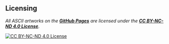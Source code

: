## Licensing  

*All ASCII artworks on the [**GitHub Pages**](https://ldaelo.github.io/ascii-art/) are licensed under the [**CC BY-NC-ND 4.0 License**](https://creativecommons.org/licenses/by-nc-nd/4.0/legalcode.en).*  

[![CC BY-NC-ND 4.0 License](https://ldaelo.github.io/ascii-art/assets/by-nc-nd.png)](https://creativecommons.org/licenses/by-nc-nd/4.0/legalcode.en)  
